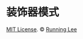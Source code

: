 # 装饰器模式













[MIT License](https://opensource.org/licenses/mit-license.html). ©  [Running Lee](mailto:lihui870920@gmail.com)